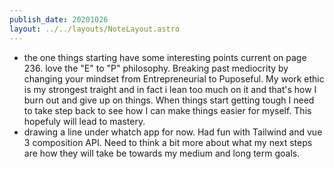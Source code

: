 ```yaml
---
publish_date: 20201026
layout: ../../layouts/NoteLayout.astro
---
```

- the one things starting have some interesting points current on page 236. love the "E" to "P" philosophy. Breaking past mediocrity by changing your mindset from Entrepreneurial to Puposeful. My work ethic is my strongest traight and in fact i lean too much on it and that's how I burn out and give up on things. When things start getting tough I need to take step back to see how I can make things easier for myself. This hopefuly will lead to mastery. 
- drawing a line under whatch app for now. Had fun with Tailwind and vue 3 composition API. Need to think a bit more about what my next steps are how they will take be towards my medium and long term goals.
